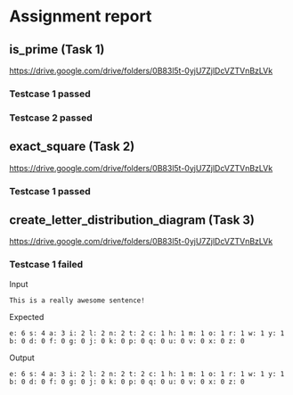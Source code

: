 # Assignment report
## is_prime (Task 1)
https://drive.google.com/drive/folders/0B83l5t-0yjU7ZjlDcVZTVnBzLVk

### Testcase 1 passed
### Testcase 2 passed
## exact_square (Task 2)
https://drive.google.com/drive/folders/0B83l5t-0yjU7ZjlDcVZTVnBzLVk

### Testcase 1 passed
## create_letter_distribution_diagram (Task 3)
https://drive.google.com/drive/folders/0B83l5t-0yjU7ZjlDcVZTVnBzLVk

### Testcase 1 failed
Input
```
This is a really awesome sentence!
```


Expected
```
e: 6 s: 4 a: 3 i: 2 l: 2 n: 2 t: 2 c: 1 h: 1 m: 1 o: 1 r: 1 w: 1 y: 1 b: 0 d: 0 f: 0 g: 0 j: 0 k: 0 p: 0 q: 0 u: 0 v: 0 x: 0 z: 0
```


Output
```
e: 6 s: 4 a: 3 i: 2 l: 2 n: 2 t: 2 c: 1 h: 1 m: 1 o: 1 r: 1 w: 1 y: 1 b: 0 d: 0 f: 0 g: 0 j: 0 k: 0 p: 0 q: 0 u: 0 v: 0 x: 0 z: 0 
```

